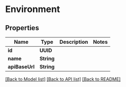 # Environment

## Properties
Name | Type | Description | Notes
------------ | ------------- | ------------- | -------------
**id** | **UUID** |  | 
**name** | **String** |  | 
**apiBaseUrl** | **String** |  | 

[[Back to Model list]](../README.md#documentation-for-models) [[Back to API list]](../README.md#documentation-for-api-endpoints) [[Back to README]](../README.md)


